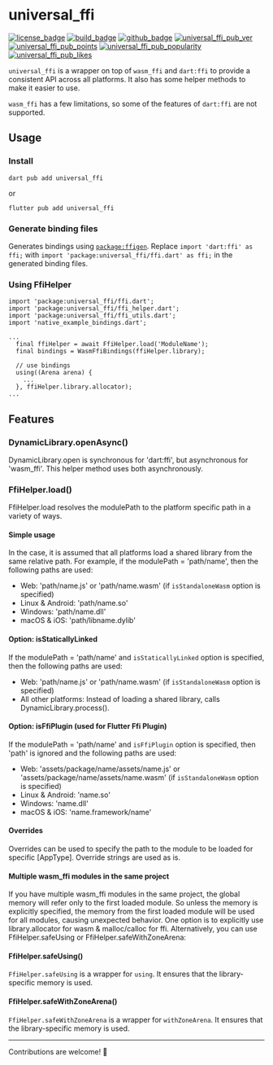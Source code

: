 # universal_ffi

[![license_badge]][license_url]
[![build_badge]][build_url]
[![github_badge]](https://github.com/vm75/native.ffi/tree/main/universal_ffi)
[![universal_ffi_pub_ver]][universal_ffi_pub_url]
[![universal_ffi_pub_points]][universal_ffi_pub_score_url]
[![universal_ffi_pub_popularity]][universal_ffi_pub_score_url]
[![universal_ffi_pub_likes]][universal_ffi_pub_score_url]

`universal_ffi` is a wrapper on top of `wasm_ffi` and `dart:ffi` to provide a consistent API across all platforms.
It also has some helper methods to make it easier to use.

`wasm_ffi` has a few limitations, so some of the features of `dart:ffi` are not supported.

## Usage

### Install
```
dart pub add universal_ffi
```

or
```
flutter pub add universal_ffi
```

### Generate binding files
Generates bindings using [`package:ffigen`](https://pub.dev/packages/ffigen).
Replace `import 'dart:ffi' as ffi;` with `import 'package:universal_ffi/ffi.dart' as ffi;` in the generated binding files.

### Using FfiHelper
```
import 'package:universal_ffi/ffi.dart';
import 'package:universal_ffi/ffi_helper.dart';
import 'package:universal_ffi/ffi_utils.dart';
import 'native_example_bindings.dart';

...
  final ffiHelper = await FfiHelper.load('ModuleName');
  final bindings = WasmFfiBindings(ffiHelper.library);

  // use bindings
  using((Arena arena) {
    ...
  }, ffiHelper.library.allocator);
...
```

## Features

### DynamicLibrary.openAsync()
DynamicLibrary.open is synchronous for 'dart:ffi', but asynchronous for 'wasm_ffi'. This helper method uses both asynchronously.

### FfiHelper.load()
FfiHelper.load resolves the modulePath to the platform specific path in a variety of ways.

#### Simple usage
In the case, it is assumed that all platforms load a shared library from the same relative path.
For example, if the modulePath = 'path/name', then the following paths are used:
- Web: 'path/name.js' or 'path/name.wasm' (if `isStandaloneWasm` option is specified)
- Linux & Android: 'path/name.so'
- Windows: 'path/name.dll'
- macOS & iOS: 'path/libname.dylib'

#### Option: isStaticallyLinked
If the modulePath = 'path/name' and `isStaticallyLinked` option is specified, then the following paths are used:
- Web: 'path/name.js' or 'path/name.wasm' (if `isStandaloneWasm` option is specified)
- All other platforms: Instead of loading a shared library, calls DynamicLibrary.process().

#### Option: isFfiPlugin (used for Flutter Ffi Plugin)
If the modulePath = 'path/name' and `isFfiPlugin` option is specified, then 'path' is ignored and the following paths are used:
- Web: 'assets/package/name/assets/name.js' or 'assets/package/name/assets/name.wasm' (if `isStandaloneWasm` option is specified)
- Linux & Android: 'name.so'
- Windows: 'name.dll'
- macOS & iOS: 'name.framework/name'

#### Overrides
Overrides can be used to specify the path to the module to be loaded for specific [AppType].
Override strings are used as is.

#### Multiple wasm_ffi modules in the same project
If you have multiple wasm_ffi modules in the same project, the global memory will refer only to the first loaded module.
So unless the memory is explicitly specified, the memory from the first loaded module will be used for all modules, causing unexpected behavior.
One option is to explicitly use library.allocator for wasm & malloc/calloc for ffi.
Alternatively, you can use FfiHelper.safeUsing or FfiHelper.safeWithZoneArena:

#### FfiHelper.safeUsing()
`FfiHelper.safeUsing` is a wrapper for `using`. It ensures that the library-specific memory is used.

#### FfiHelper.safeWithZoneArena()
`FfiHelper.safeWithZoneArena` is a wrapper for `withZoneArena`. It ensures that the library-specific memory is used.

---

Contributions are welcome! 🚀

[license_badge]: https://img.shields.io/badge/license-MIT-blue.svg
[license_url]: https://github.com/vm75/native.ffi/blob/main/LICENSE

[build_badge]: https://img.shields.io/github/actions/workflow/status/vm75/native.ffi/.github/workflows/publish.yml?branch=main
[build_url]: https://github.com/vm75/native.ffi/actions

[github_badge]: https://img.shields.io/badge/github-gray?style=flat&logo=Github

[universal_ffi_pub_ver]: https://img.shields.io/pub/v/universal_ffi
[universal_ffi_pub_points]: https://img.shields.io/pub/points/universal_ffi
[universal_ffi_pub_popularity]: https://img.shields.io/pub/popularity/universal_ffi
[universal_ffi_pub_likes]: https://img.shields.io/pub/likes/universal_ffi
[universal_ffi_github_url]: https://github.com/vm75/native.ffi/tree/main/universal_ffi
[universal_ffi_pub_url]: https://pub.dev/packages/universal_ffi
[universal_ffi_pub_score_url]: https://pub.dev/packages/universal_ffi/score